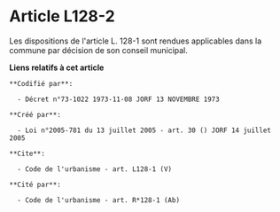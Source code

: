 # Article L128-2

Les dispositions de l'article L. 128-1 sont rendues applicables dans la commune par décision de son conseil municipal.

**Liens relatifs à cet article**

	**Codifié par**:

	  - Décret n°73-1022 1973-11-08 JORF 13 NOVEMBRE 1973

	**Créé par**:

	  - Loi n°2005-781 du 13 juillet 2005 - art. 30 () JORF 14 juillet 2005

	**Cite**:

	  - Code de l'urbanisme - art. L128-1 (V)

	**Cité par**:

	  - Code de l'urbanisme - art. R*128-1 (Ab)
